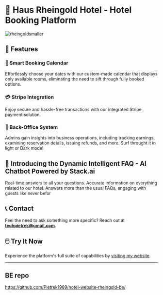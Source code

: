 # 🏨 Haus Rheingold Hotel - Hotel Booking Platform


![rheingoldsmaller](https://github.com/Pietrek1989/hotel-website-rheingold-fe/assets/68666992/57ba2cd9-5f0b-46db-8710-a5fce764b212)


## 🎨 Features

### 📅 Smart Booking Calendar
Effortlessly choose your dates with our custom-made calendar that displays only available rooms, eliminating the need to sift through fully booked options.

### 💳 Stripe Integration
Enjoy secure and hassle-free transactions with our integrated Stripe payment solution.

### 🏢 Back-Office System
Admins gain insights into business operations, including tracking earnings, examining reservation details, issuing refunds, and more. Surf throught it in light or Dark mode!

## 🤖 Introducing the Dynamic Intelligent FAQ - AI Chatbot Powered by Stack.ai
 Real-time answers to all your questions. Accurate information on everything related to our hotel. Answers more than the usual FAQs, engaging with guests like never befor

## 📞 Contact
Feel the need to ask something more specific? Reach out at **techpietrek@gmail.com**.

## 🖱️ Try It Now
Experience the platform's full suite of capabilities by [visiting my website]([your-website-link-her](https://hotel-website-rheingold-fe.vercel.app/)e).


---

## BE repo
https://github.com/Pietrek1989/hotel-website-rheingold-be/


